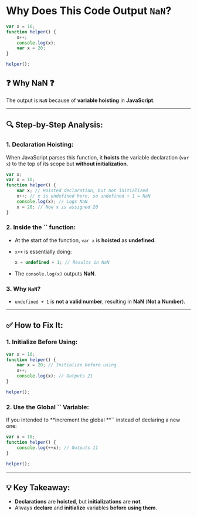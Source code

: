 # Why Does This Code Output `NaN`?

```javascript
var x = 10;
function helper() {
    x++;
    console.log(x);
    var x = 20;
}

helper();
```

## ❓ **Why **NaN** ❓**

The output is `NaN` because of **variable hoisting** in **JavaScript**.

---

## 🔍 **Step-by-Step Analysis:**

### 1. **Declaration Hoisting:**

When JavaScript parses this function, it **hoists** the variable declaration (`var x`) to the top of its scope but **without initialization**.

```javascript
var x;
var x = 10;
function helper() {
    var x; // Hoisted declaration, but not initialized
    x++; // x is undefined here, so undefined + 1 = NaN
    console.log(x); // Logs NaN
    x = 20; // Now x is assigned 20
}
```

### 2. **Inside the **``** function:**

- At the start of the function, `var x` is **hoisted** as **undefined**.
- `x++` is essentially doing:

    ```javascript
    x = undefined + 1; // Results in NaN
    ```

- The `console.log(x)` outputs **NaN**.

### 3. **Why **`NaN`**?**

- `undefined + 1` is **not a valid number**, resulting in **NaN** (**Not a Number**).

---

## ✅ **How to Fix It:**

### 1. **Initialize Before Using:**

```javascript
var x = 10;
function helper() {
    var x = 20; // Initialize before using
    x++;
    console.log(x); // Outputs 21
}

helper();
```

### 2. **Use the Global **``** Variable:**

If you intended to **increment the global **`` instead of declaring a new one:

```javascript
var x = 10;
function helper() {
    console.log(++x); // Outputs 11
}

helper();
```

---

## 💡 **Key Takeaway:**

- **Declarations** are **hoisted**, but **initializations** are **not**.
- Always **declare** and **initialize** variables **before using them**.

